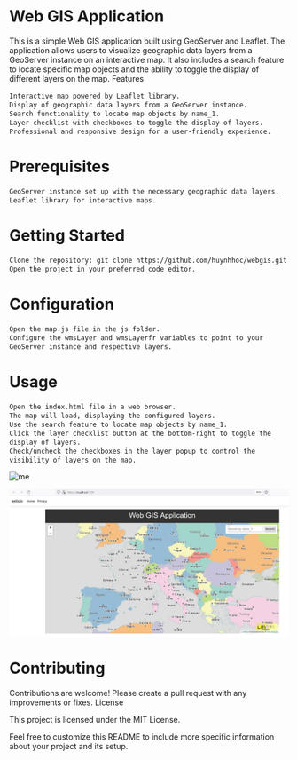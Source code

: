 # Web GIS Application

This is a simple Web GIS application built using GeoServer and Leaflet. The application allows users to visualize geographic data layers from a GeoServer instance on an interactive map. It also includes a search feature to locate specific map objects and the ability to toggle the display of different layers on the map.
Features

    Interactive map powered by Leaflet library.
    Display of geographic data layers from a GeoServer instance.
    Search functionality to locate map objects by name_1.
    Layer checklist with checkboxes to toggle the display of layers.
    Professional and responsive design for a user-friendly experience.

# Prerequisites

    GeoServer instance set up with the necessary geographic data layers.
    Leaflet library for interactive maps.

# Getting Started

    Clone the repository: git clone https://github.com/huynhhoc/webgis.git
    Open the project in your preferred code editor.

# Configuration

    Open the map.js file in the js folder.
    Configure the wmsLayer and wmsLayerfr variables to point to your GeoServer instance and respective layers.

# Usage

    Open the index.html file in a web browser.
    The map will load, displaying the configured layers.
    Use the search feature to locate map objects by name_1.
    Click the layer checklist button at the bottom-right to toggle the display of layers.
    Check/uncheck the checkboxes in the layer popup to control the visibility of layers on the map.


![me](https://github.com/huynhhoc/webgis/blob/main/Images/sample..gif)

<img align="center" width="600"  src="./Images/homepage.jpg">

# Contributing

Contributions are welcome! Please create a pull request with any improvements or fixes.
License

This project is licensed under the MIT License.

Feel free to customize this README to include more specific information about your project and its setup.